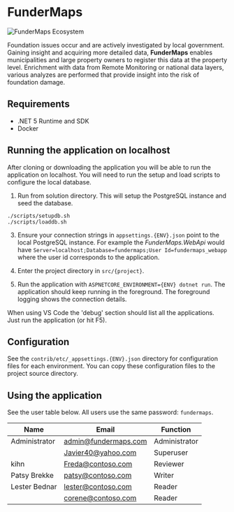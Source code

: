 # FunderMaps

![FunderMaps Ecosystem](https://github.com/Laixer/FunderMaps/workflows/FunderMaps%20Ecosystem/badge.svg)

Foundation issues occur and are actively investigated by local government. Gaining insight and acquiring more detailed data, **FunderMaps** enables municipalities and large property owners to register this data at the property level. Enrichment with data from Remote Monitoring or national data layers, various analyzes are performed that provide insight into the risk of foundation damage.

## Requirements

* .NET 5 Runtime and SDK
* Docker

## Running the application on localhost

After cloning or downloading the application you will be able to run the application on localhost. You will need to run the setup and load scripts to configure the local database.

1. Run from solution directory. This will setup the PostgreSQL instance and seed the database.

```
./scripts/setupdb.sh
./scripts/loaddb.sh
```

3. Ensure your connection strings in `appsettings.{ENV}.json` point to the local PostgreSQL instance. For example the *FunderMaps.WebApi* would have `Server=localhost;Database=fundermaps;User Id=fundermaps_webapp` where the user id corresponds to the application.

4. Enter the project directory in `src/{project}`.

5. Run the application with `ASPNETCORE_ENVIRONMENT={ENV} dotnet run`. The application should keep running in the foreground. The foreground logging shows the connection details.

When using VS Code the 'debug' section should list all the applications. Just run the application (or hit F5).

## Configuration

See the `contrib/etc/_appsettings.{ENV}.json` directory for configuration files for each environment. You can copy these configuration files to the project source directory.

## Using the application

See the user table below. All users use the same password: `fundermaps`.

| Name           | Email                 | Function      |
|----------------|-----------------------|---------------|
| Administrator  | admin@fundermaps.com  | Administrator |
|                | Javier40@yahoo.com    | Superuser     |
| kihn           | Freda@contoso.com     | Reviewer      |
| Patsy Brekke   | patsy@contoso.com     | Writer        |
| Lester Bednar  | lester@contoso.com    | Reader        |
|                | corene@contoso.com    | Reader        |
